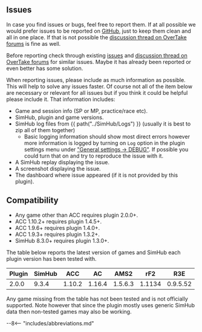 ## Issues

In case you find issues or bugs, feel free to report them.
If at all possible we would prefer issues to be reported on [GitHub], just to keep them clean and all in one place.
If that is not possible the [discussion thread on OverTake forums] is fine as well.

Before reporting check through existing [issues] and [discussion thread on OverTake forums] for similar issues.
Maybe it has already been reported or even better has some solution.

When reporting issues, please include as much information as possible.
This will help to solve any issues faster.
Of course not all of the item below are necessary or relevant for all issues but if you think it could be helpful please
include it.
That information includes:

* Game and session info (SP or MP, practice/race etc).
* SimHub, plugin and game versions.
* SimHub log files from {{ path("../SimHub/Logs") }} (usually it is best to zip all of them together)
    * Basic logging information should show most direct errors
      however more information is logged by turning on `Log` option in the plugin settings menu
      under ["General settings -> DEBUG"](../user_guide/config.md#debug).
      If possible you could turn that on and try to reproduce the issue with it.
* A SimHub replay displaying the issue.
* A screenshot displaying the issue.
* The dashboard where issue appeared (if it is not provided by this plugin).

## Compatibility

* Any game other than ACC requires plugin 2.0.0+.
* ACC 1.10.2+ requires plugin 1.4.5+.
* ACC 1.9.6+ requires plugin 1.4.0+.
* ACC 1.9.3+ requires plugin 1.3.2+.
* SimHub 8.3.0+ requires plugin 1.3.0+.

The table below reports the latest version of games and SimHub each plugin version has been tested with.

| Plugin | SimHub | ACC    | AC     | AMS2    | rF2    | R3E      |
|--------|--------|--------|--------|---------|--------|----------|
| 2.0.0  | 9.3.4  | 1.10.2 | 1.16.4 | 1.5.6.3 | 1.1134 | 0.9.5.52 |

Any game missing from the table has not been tested and is not officially supported.
Note however that since the plugin mostly uses generic SimHub data then non-tested games may also be working.


[GitHub]: https://github.com/kaiusl/KLPlugins.DynLeaderboards/issues

[issues]: https://github.com/kaiusl/KLPlugins.DynLeaderboards/issues

[discussion thread on OverTake forums]: https://www.overtake.gg/threads/acc-simhub-dynamic-leaderboards-plugin.229921/

--8<-- "includes/abbreviations.md"